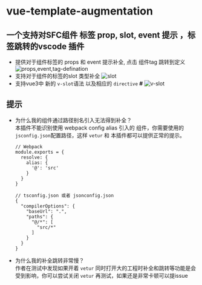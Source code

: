 # vue-template-augmentation
## 一个支持对SFC组件 标签 prop, slot, event 提示 ，标签跳转的vscode 插件
- 提供对于组件标签的 props 和 event 提示补全, 点击 组件tag 跳转到定义
  ![props,event,tag-defination](https://vuethisstore.flatpeach.xyz/vue-template-completion-props.gif)
- 支持对于组件的标签的slot 类型补全
  ![slot](https://vuethisstore.flatpeach.xyz/vue-template-completion-slot.gif)
- 支持vue3中 新的 `v-slot`语法 以及相应的 `directive` **#**
  ![v-slot](https://vuethisstore.flatpeach.xyz/vue-template-completion-v-slot.gif)
## 提示
- 为什么我的组件通过路径别名引入无法得到补全？  
  本插件不能识别使用 webpack config alias 引入的 组件，你需要使用的`jsconfig.json`配置路径，这样 `vetur` 和 本插件都可以提供正常的提示。
  ```
  // Webpack
  module.exports = {
    resolve: {
      alias: {
        '@': 'src'
      }
    }
  }
  ```
  ```
  // tsconfig.json 或者 jsonconfig.json
  {
    "compilerOptions": {
      "baseUrl": ".",
      "paths": {
        "@/*": [
          "src/*"
        ]
      }
    }
  }
  ```
- 为什么我的补全跳转非常慢？  
  作者在测试中发现如果开着 `vetur` 同时打开大的工程时补全和跳转等功能是会受到影响，你可以尝试关闭 `vetur` 再测试，如果还是非常卡顿可以提issue
